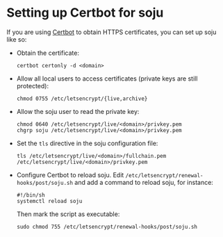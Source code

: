 # Setting up Certbot for soju

If you are using [Certbot] to obtain HTTPS certificates, you can set up soju
like so:

- Obtain the certificate:

      certbot certonly -d <domain>

- Allow all local users to access certificates (private keys are still
  protected):

      chmod 0755 /etc/letsencrypt/{live,archive}

- Allow the soju user to read the private key:

      chmod 0640 /etc/letsencrypt/live/<domain>/privkey.pem
      chgrp soju /etc/letsencrypt/live/<domain>/privkey.pem

- Set the `tls` directive in the soju configuration file:

      tls /etc/letsencrypt/live/<domain>/fullchain.pem /etc/letsencrypt/live/<domain>/privkey.pem

- Configure Certbot to reload soju. Edit
  `/etc/letsencrypt/renewal-hooks/post/soju.sh` and add a command to reload
  soju, for instance:

      #!/bin/sh
      systemctl reload soju

  Then mark the script as executable:

      sudo chmod 755 /etc/letsencrypt/renewal-hooks/post/soju.sh

[Certbot]: https://certbot.eff.org/
